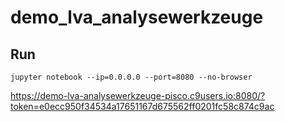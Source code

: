 # demo_lva_analysewerkzeuge

## Run

`jupyter notebook --ip=0.0.0.0 --port=8080 --no-browser`

https://demo-lva-analysewerkzeuge-pisco.c9users.io:8080/?token=e0ecc950f34534a17651167d675562ff0201fc58c874c9ac